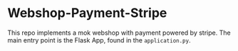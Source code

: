 # Webshop-Payment-Stripe

This repo implements a mok webshop with payment powered by stripe.
The main entry point is the Flask App, found in the `application.py`.